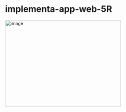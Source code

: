 # implementa-app-web-5R
<img width="374" height="281" alt="image" src="https://github.com/user-attachments/assets/312bfaca-3d61-4102-95c2-1de323872fdd" />
